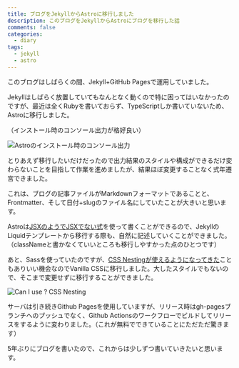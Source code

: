 ```yaml
---
title: ブログをJekyllからAstroに移行しました
description: このブログをJekyllからAstroにブログを移行した話
comments: false
categories:
  - diary
tags:
  - jekyll
  - astro
---
```


このブログはしばらくの間、Jekyll+GitHub Pagesで運用していました。

Jekyllはしばらく放置していてもなんとなく動くので特に困ってはいなかったのですが、最近は全くRubyを書いておらず、TypeScriptしか書いていないため、Astroに移行しました。

（インストール時のコンソール出力が格好良い）

![Astroのインストール時のコンソール出力](/img/uploads/2023/install-astro.png)

とりあえず移行したいだけだったので出力結果のスタイルや構成ができるだけ変わらないことを目指して作業を進めましたが、結果ほぼ変更することなく式年遷宮できました。

これは、ブログの記事ファイルがMarkdownフォーマットであることと、Frontmatter、そして日付+slugのファイル名にしていたことが大きいと思います。

Astroは[JSXのようでJSXでない式][jsx-link-statement]を使って書くことができるので、JekyllのLiquidテンプレートから移行する際も、自然に記述していくことができました。（classNameと書かなくていいところも移行しやすかった点のひとつです）

あと、Sassを使っていたのですが、[CSS Nestingが使えるようになってきた](https://caniuse.com/css-nesting)こともありいい機会なのでVanilla CSSに移行しました。大したスタイルでもないので、そこまで変更せずに移行することができました。

![Can I use ? CSS Nesting](/img/uploads/2023/can-i-use-css-nesting.png)

サーバは引き続きGithub Pagesを使用していますが、リリース時はgh-pagesブランチへのプッシュでなく、Github Actionsのワークフローでビルドしてリリースをするように変わりました。（これが無料でできていることにただただ驚きます）

5年ぶりにブログを書いたので、これからは少しずつ書いていきたいと思います。

[jsx-link-statement]: https://docs.astro.build/ja/core-concepts/astro-syntax/#jsx%E3%83%A9%E3%82%A4%E3%82%AF%E3%81%AA%E5%BC%8F
